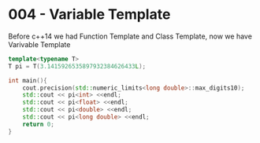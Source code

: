 # 004 - Variable Template

Before c++14 we had Function Template and Class Template, now we have Varivable Template

```c++
template<typename T>
T pi = T(3.1415926535897932384626433L);

int main(){
	cout.precision(std::numeric_limits<long double>::max_digits10);
	std::cout << pi<int> <<endl;
	std::cout << pi<float> <<endl;
	std::cout << pi<double> <<endl;
	std::cout << pi<long double> <<endl;
	return 0;
}
```